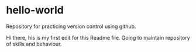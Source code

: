 # hello-world
Repository for practicing version control using github.

Hi there, his is my first edit for this Readme file.
Going to maintain repository of skills and behaviour.
